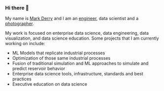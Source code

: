 ### Hi there 👋
My name is [Mark Derry](https://www.linkedin.com/in/mark-derry-44065418/) and I am an [engineer](https://www.usask.ca/), data scientist and a [photographer](http://www.markderry.com).

My work is focused on enterprise data science, data engineering, data visualization, and data science education. Some projects that I am currently working on include:

- ML Models that replicate industrial processes
- Optimization of those same industrial processes
- Fusion of traditional simulation and ML approaches to simulate and predict reservoir behavior
- Enterprise data science tools, infrastructure, standards and best practices
- Executive education on data science


